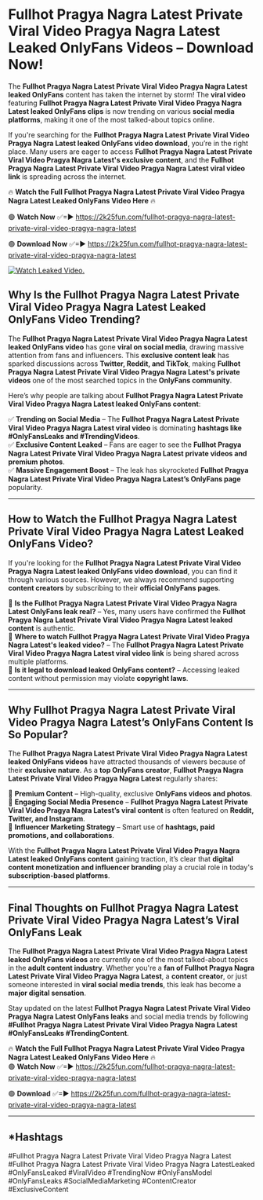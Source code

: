 # Fullhot Pragya Nagra Latest Private Viral Video Pragya Nagra Latest Leaked OnlyFans Videos – Download Now!

The **Fullhot Pragya Nagra Latest Private Viral Video Pragya Nagra Latest leaked OnlyFans** content has taken the internet by storm! The **viral video** featuring **Fullhot Pragya Nagra Latest Private Viral Video Pragya Nagra Latest leaked OnlyFans clips** is now trending on various **social media platforms**, making it one of the most talked-about topics online.  

If you're searching for the **Fullhot Pragya Nagra Latest Private Viral Video Pragya Nagra Latest leaked OnlyFans video download**, you’re in the right place. Many users are eager to access **Fullhot Pragya Nagra Latest Private Viral Video Pragya Nagra Latest's exclusive content**, and the **Fullhot Pragya Nagra Latest Private Viral Video Pragya Nagra Latest viral video link** is spreading across the internet.  

🔥 **Watch the Full Fullhot Pragya Nagra Latest Private Viral Video Pragya Nagra Latest Leaked OnlyFans Video Here** 🔥  

🟢 **Watch Now** ✅=► https://2k25fun.com/fullhot-pragya-nagra-latest-private-viral-video-pragya-nagra-latest

🟢 **Download Now** ✅=► https://2k25fun.com/fullhot-pragya-nagra-latest-private-viral-video-pragya-nagra-latest

[![Watch Leaked Video.](https://miro.medium.com/v2/resize:fit:828/format:webp/1*cilzJN44JGOrTw9NJCrNHA.gif "Watch Leaked Video")](https://2k25fun.com/fullhot-pragya-nagra-latest-private-viral-video-pragya-nagra-latest)

## **Why Is the Fullhot Pragya Nagra Latest Private Viral Video Pragya Nagra Latest Leaked OnlyFans Video Trending?**  

The **Fullhot Pragya Nagra Latest Private Viral Video Pragya Nagra Latest leaked OnlyFans video** has gone **viral on social media**, drawing massive attention from fans and influencers. This **exclusive content leak** has sparked discussions across **Twitter, Reddit, and TikTok**, making **Fullhot Pragya Nagra Latest Private Viral Video Pragya Nagra Latest's private videos** one of the most searched topics in the **OnlyFans community**.  

Here’s why people are talking about **Fullhot Pragya Nagra Latest Private Viral Video Pragya Nagra Latest leaked OnlyFans content**:  

✅ **Trending on Social Media** – The **Fullhot Pragya Nagra Latest Private Viral Video Pragya Nagra Latest viral video** is dominating **hashtags like #OnlyFansLeaks and #TrendingVideos**.  
✅ **Exclusive Content Leaked** – Fans are eager to see the **Fullhot Pragya Nagra Latest Private Viral Video Pragya Nagra Latest private videos and premium photos**.  
✅ **Massive Engagement Boost** – The leak has skyrocketed **Fullhot Pragya Nagra Latest Private Viral Video Pragya Nagra Latest’s OnlyFans page** popularity.  

---

## **How to Watch the Fullhot Pragya Nagra Latest Private Viral Video Pragya Nagra Latest Leaked OnlyFans Video?**  

If you're looking for the **Fullhot Pragya Nagra Latest Private Viral Video Pragya Nagra Latest leaked OnlyFans video download**, you can find it through various sources. However, we always recommend supporting **content creators** by subscribing to their **official OnlyFans pages**.  

🔹 **Is the Fullhot Pragya Nagra Latest Private Viral Video Pragya Nagra Latest OnlyFans leak real?** – Yes, many users have confirmed the **Fullhot Pragya Nagra Latest Private Viral Video Pragya Nagra Latest leaked content** is authentic.  
🔹 **Where to watch Fullhot Pragya Nagra Latest Private Viral Video Pragya Nagra Latest's leaked video?** – The **Fullhot Pragya Nagra Latest Private Viral Video Pragya Nagra Latest viral video link** is being shared across multiple platforms.  
🔹 **Is it legal to download leaked OnlyFans content?** – Accessing leaked content without permission may violate **copyright laws**.  

---

## **Why Fullhot Pragya Nagra Latest Private Viral Video Pragya Nagra Latest’s OnlyFans Content Is So Popular?**  

The **Fullhot Pragya Nagra Latest Private Viral Video Pragya Nagra Latest leaked OnlyFans videos** have attracted thousands of viewers because of their **exclusive nature**. As a **top OnlyFans creator**, **Fullhot Pragya Nagra Latest Private Viral Video Pragya Nagra Latest** regularly shares:  

📌 **Premium Content** – High-quality, exclusive **OnlyFans videos and photos**.  
📌 **Engaging Social Media Presence** – **Fullhot Pragya Nagra Latest Private Viral Video Pragya Nagra Latest’s viral content** is often featured on **Reddit, Twitter, and Instagram**.  
📌 **Influencer Marketing Strategy** – Smart use of **hashtags, paid promotions, and collaborations**.  

With the **Fullhot Pragya Nagra Latest Private Viral Video Pragya Nagra Latest leaked OnlyFans content** gaining traction, it’s clear that **digital content monetization and influencer branding** play a crucial role in today's **subscription-based platforms**.  

---

## **Final Thoughts on Fullhot Pragya Nagra Latest Private Viral Video Pragya Nagra Latest’s Viral OnlyFans Leak**  

The **Fullhot Pragya Nagra Latest Private Viral Video Pragya Nagra Latest leaked OnlyFans videos** are currently one of the most talked-about topics in the **adult content industry**. Whether you're a **fan of Fullhot Pragya Nagra Latest Private Viral Video Pragya Nagra Latest**, a **content creator**, or just someone interested in **viral social media trends**, this leak has become a **major digital sensation**.  

Stay updated on the latest **Fullhot Pragya Nagra Latest Private Viral Video Pragya Nagra Latest OnlyFans leaks** and social media trends by following **#Fullhot Pragya Nagra Latest Private Viral Video Pragya Nagra Latest #OnlyFansLeaks #TrendingContent**.  

🔥 **Watch the Full Fullhot Pragya Nagra Latest Private Viral Video Pragya Nagra Latest Leaked OnlyFans Video Here** 🔥  
🟢 **Watch Now** ✅=► https://2k25fun.com/fullhot-pragya-nagra-latest-private-viral-video-pragya-nagra-latest

🟢 **Download** ✅=► https://2k25fun.com/fullhot-pragya-nagra-latest-private-viral-video-pragya-nagra-latest

---

## *Hashtags
#Fullhot Pragya Nagra Latest Private Viral Video Pragya Nagra Latest #Fullhot Pragya Nagra Latest Private Viral Video Pragya Nagra LatestLeaked #OnlyFansLeaked #ViralVideo #TrendingNow #OnlyFansModel #OnlyFansLeaks #SocialMediaMarketing #ContentCreator #ExclusiveContent  
